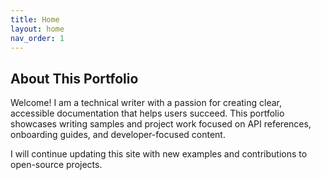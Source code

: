 ```yaml
---
title: Home
layout: home
nav_order: 1
---
```

## About This Portfolio

Welcome! I am a technical writer with a passion for creating clear, accessible documentation that helps users succeed. This portfolio showcases writing samples and project work focused on API references, onboarding guides, and developer-focused content.

I will continue updating this site with new examples and contributions to open-source projects.

